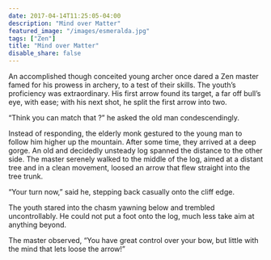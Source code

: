 ```yaml
---
date: 2017-04-14T11:25:05-04:00
description: "Mind over Matter"
featured_image: "/images/esmeralda.jpg"
tags: ["Zen"]
title: "Mind over Matter"
disable_share: false
---
```

An accomplished though conceited young archer once dared a Zen master famed for his prowess in archery, to a test of their skills. The youth’s proficiency was extraordinary. His first arrow found its target, a far off bull’s eye, with ease; with his next shot, he split the first arrow into two.

“Think you can match that ?” he asked the old man condescendingly.

Instead of responding, the elderly monk gestured to the young man to follow him higher up the mountain. After some time, they arrived at a deep gorge. An old and decidedly unsteady log spanned the distance to the other side. The master serenely walked to the middle of the log, aimed at a distant tree and in a clean movement, loosed an arrow that flew straight into the tree trunk.

“Your turn now,” said he, stepping back casually onto the cliff edge.

The youth stared into the chasm yawning below and trembled uncontrollably. He could not put a foot onto the log, much less take aim at anything beyond.

The master observed, “You have great control over your bow, but little with the mind that lets loose the arrow!”